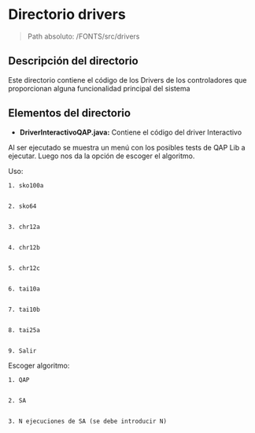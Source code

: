 # Directorio drivers

> Path absoluto: /FONTS/src/drivers

## Descripción del directorio
Este directorio contiene el código de los Drivers de los controladores que proporcionan alguna funcionalidad principal del sistema

## Elementos del directorio

- **DriverInteractivoQAP.java:**
  Contiene el código del driver Interactivo

Al ser ejecutado se muestra un menú con los posibles tests de QAP Lib a ejecutar. Luego nos da la opción de escoger el algoritmo.

Uso:

    1. sko100a


    2. sko64


    3. chr12a


    4. chr12b


    5. chr12c


    6. tai10a


    7. tai10b


    8. tai25a


    9. Salir

Escoger algoritmo: 
    
    1. QAP


    2. SA


    3. N ejecuciones de SA (se debe introducir N)

